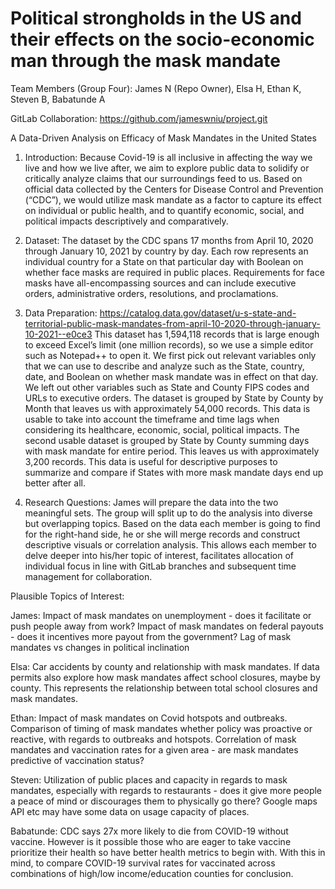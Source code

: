 # Political strongholds in the US and their effects on the socio-economic man through the mask mandate
Team Members (Group Four):  James N (Repo Owner), Elsa H, Ethan K, Steven B, Babatunde A

GitLab Collaboration: https://github.com/jameswniu/project.git


A Data-Driven Analysis on Efficacy of Mask Mandates in the United States

1.	Introduction:
Because Covid-19 is all inclusive in affecting the way we live and how we live after, we aim to explore public data to solidify or critically analyze claims that our surroundings feed to us. Based on official data collected by the Centers for Disease Control and Prevention (“CDC”), we would utilize mask mandate as a factor to capture its effect on individual or public health, and to quantify economic, social, and political impacts descriptively and comparatively.

2.	Dataset:
The dataset by the CDC spans 17 months from April 10, 2020 through January 10, 2021 by country by day. Each row represents an individual country for a State on that particular day with Boolean on whether face masks are required in public places. Requirements for face masks have all-encompassing sources and can include executive orders, administrative orders, resolutions, and proclamations.

3.	Data Preparation: https://catalog.data.gov/dataset/u-s-state-and-territorial-public-mask-mandates-from-april-10-2020-through-january-10-2021--e0ce3
This dataset has 1,594,118 records that is large enough to exceed Excel’s limit (one million records), so we use a simple editor such as Notepad++ to open it.
We first pick out relevant variables only that we can use to describe and analyze such as the State, country, date, and Boolean on whether mask mandate was in effect on that day. We left out other variables such as State and County FIPS codes and URLs to executive orders.
The dataset is grouped by State by County by Month that leaves us with approximately 54,000 records. This data is usable to take into account the timeframe and time lags when considering its healthcare, economic, social, political impacts.
The second usable dataset is grouped by State by County summing days with mask mandate for entire period. This leaves us with approximately 3,200 records. This data is useful for descriptive purposes to summarize and compare if States with more mask mandate days end up better after all.

4.	Research Questions:
James will prepare the data into the two meaningful sets. The group will split up to do the analysis into diverse but overlapping topics. Based on the data each member is going to find for the right-hand side, he or she will merge records and construct descriptive visuals or correlation analysis. This allows each member to delve deeper into his/her topic of interest, facilitates allocation of individual focus in line with GitLab branches and subsequent time management for collaboration.

Plausible Topics of Interest:

James: Impact of mask mandates on unemployment - does it facilitate or push people away from work?
Impact of mask mandates on federal payouts - does it incentives more payout from the government?
Lag of mask mandates vs changes in political inclination

Elsa: Car accidents by county and relationship with mask mandates.
If data permits also explore how mask mandates affect school closures, maybe by county.
This represents the relationship between total school closures and mask mandates.

Ethan: Impact of mask mandates on Covid hotspots and outbreaks.
Comparison of timing of mask mandates whether policy was proactive or reactive, with regards to outbreaks and hotspots.
Correlation of mask mandates and vaccination rates for a given area - are mask mandates predictive of vaccination status?

Steven: Utilization of public places and capacity in regards to mask mandates, especially with regards to restaurants - does it give more people a peace
of mind or discourages them to physically go there?  Google maps API etc may have some data on usage capacity of places.

Babatunde: CDC says 27x more likely to die from COVID-19 without vaccine. 
However is it possible those who are eager to take vaccine prioritize their health so have better health metrics to begin with.
With this in mind, to compare COVID-19 survival rates for vaccinated across combinations of high/low income/education counties for conclusion.
